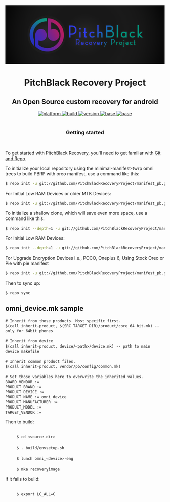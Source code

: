 <div align="center">
<img src ="PitchBlack-Banner.png">
</div>
<h1 align="center">
PitchBlack Recovery Project
</h1>
<h2 align="center">
An Open Source custom recovery for android
</h2>

<div align="center">
<a href="#">
  <img src="https://img.shields.io/badge/platform-android-blue.svg?style=flat-square"
    alt="platform" />
</a>

<a href="#">
  <img src="https://img.shields.io/badge/build-stable-brightgreen.svg?style=flat-square"
    alt="build" />
</a>

<a href="#">
  <img src="https://img.shields.io/badge/version-2.9.0-green.svg?style=flat-square"
    alt="version">
</a>
<a href="#">
  <img src="https://img.shields.io/badge/base-twrp 3.2.3-orange.svg?style=flat-square"
    alt="base">
</a>

</a>
<a href="https://github.com/PitchBlackRecoveryProject/android_bootable_recovery/blob/PBRP/LICENSE">
  <img src="https://img.shields.io/badge/license-apache%202.0-3F51B5.svg?style=flat-square"
    alt="base">
</a>

</div>

<br>
<h3 align="center">
Getting started
</h3>
<br>

To get started with PitchBlack Recovery, you'll need to get
familiar with [Git and Repo](https://source.android.com/source/using-repo.html).

To initialize your local repository using the minimal-manifest-twrp omni trees to build PBRP with oreo manifest, use a command like this:
```bash
$ repo init -u git://github.com/PitchBlackRecoveryProject/manifest_pb.git -b twrp-8.1
```
 For Initial Low RAM Devices or older MTK Devices:
```bash
$ repo init -u git://github.com/PitchBlackRecoveryProject/manifest_pb.git -b twrp-6.0
```
To initialize a shallow clone, which will save even more space, use a command like this:
```bash
$ repo init --depth=1 -u git://github.com/PitchBlackRecoveryProject/manifest_pb.git -b twrp-8.1
```
For Initial Low RAM Devices:
```bash
$ repo init --depth=1 -u git://github.com/PitchBlackRecoveryProject/manifest_pb.git -b twrp-6.0
```
For Upgrade Encryption Devices i.e., POCO, Oneplus 6, Using Stock Oreo or Pie with pie manifest
```bash
$ repo init -u git://github.com/PitchBlackRecoveryProject/manifest_pb.git -b android-10.0
```
Then to sync up:
```bash
$ repo sync
```
omni_device.mk sample
----------

    # Inherit from those products. Most specific first.
    $(call inherit-product, $(SRC_TARGET_DIR)/product/core_64_bit.mk) -- only for 64bit phones

    # Inherit from device
    $(call inherit-product, device/<path>/device.mk) -- path to main device makefile

    # Inherit common product files.
    $(call inherit-product, vendor/pb/config/common.mk)

    # Set those variables here to overwrite the inherited values.
    BOARD_VENDOR := 
    PRODUCT_BRAND := 
    PRODUCT_DEVICE := 
    PRODUCT_NAME := omni_device
    PRODUCT_MANUFACTURER := 
    PRODUCT_MODEL := 
    TARGET_VENDOR := 

Then to build:
```bash

     $ cd <source-dir>

     $ . build/envsetup.sh

     $ lunch omni_<device>-eng

     $ mka recoveryimage
```

If it fails to build:
```bash

     $ export LC_ALL=C
```
